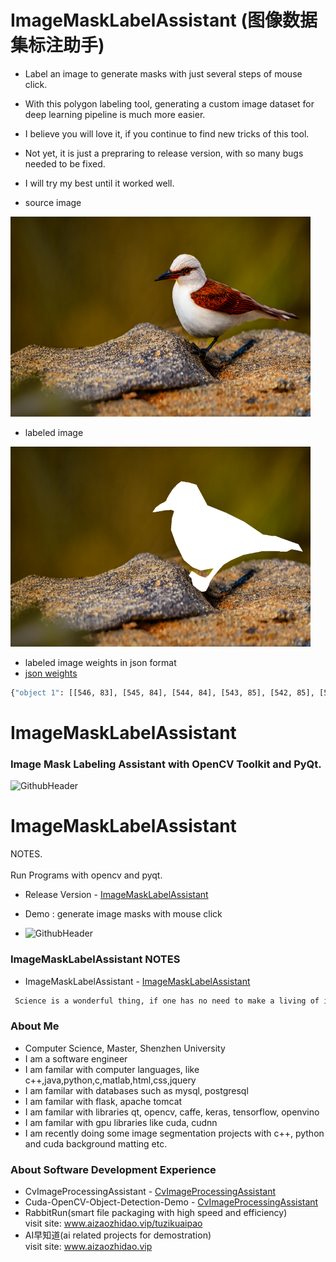 # ImageMaskLabelAssistant (图像数据集标注助手)
- Label an image to generate masks with just several steps of mouse click.<br>
- With this polygon labeling tool, generating a custom image dataset for deep learning pipeline is much more easier. <br>
- I believe you will love it, if you continue to find new tricks of this tool. <br>
- Not yet, it is just a prepraring to release version, with so many bugs needed to be fixed. <br>
- I will try my best until it worked well.<br>

- source image 
<img width="480" height="320" src="https://github.com/Think-Big-Do-Small/ImageMaskLabelAssistant/blob/main/test/00023-860479971.png"/>  

- labeled image 
<img width="480" height="320" src="https://github.com/Think-Big-Do-Small/ImageMaskLabelAssistant/blob/main/test/00023-860479971_label.png"/> 

- labeled image weights in json format 
- [json weights](https://github.com/Think-Big-Do-Small/ImageMaskLabelAssistant/blob/main/test/00023-860479971_label.json)

```bash
{"object 1": [[546, 83], [545, 84], [544, 84], [543, 85], [542, 85], [540, 87], [539, 87], [538, 88], [537, 88], [535, 90], [534, 90], [533, 91], [532, 91], [527, 96], [526, 96], [523, 99], [522, 99], [522, 100], [521, 101], [520, 101], [516, 105], [516, 106], [515, 107], [514, 107], [514, 108], [509, 113], [509, 114], [505, 118], [505, 119], [501, 123], [501, 124], [500, 125], [500, 127], [497, 130], [496, 130], [493, 133], [491, 133], [490, 134], [488, 134], [487, 135], [486, 135], [485, 136], [483, 136], [482, 137], [481, 137], [480, 138], [479, 138], [478, 139], [476, 139], [475, 140], [474, 140], [472, 142], [471, 142], [469, 144], [468, 144], [467, 145], [466, 145], [465, 146], [464, 146], [464, 147], [463, 148], [462, 148], [462, 149], [455, 156], [465, 156], [466, 155], [474, 155], [475, 154], [482, 154], [483, 153], [489, 153], [490, 152], [497, 152], [498, 151], [516, 151], [517, 152], [519, 152], [520, 153], [522, 153], [523, 154], [523, 156], [522, 157], [522, 158], [521, 159], [521, 162], [519, 164], [519, 167], [518, 168], [518, 169], [517, 170], [517, 171], [516, 172], [516, 182], [515, 183], [515, 188], [514, 189], [514, 201], [515, 202], [515, 203], [516, 204], [516, 205], [517, 206], [517, 207], [518, 208], [518, 209], [519, 210], [519, 212], [521, 214], [521, 216], [522, 217], [522, 218], [524, 220], [524, 222], [525, 223], [525, 224], [526, 225], [526, 226], [527, 227], [527, 228], [528, 229], [528, 230], [529, 231], [529, 233], [531, 235], [531, 236], [533, 238], [533, 239], [535, 241], [535, 242], [536, 243], [536, 244], [539, 247], [539, 248], [541, 250], [541, 252], [544, 255], [544, 256], [546, 258], [546, 259], [549, 262], [549, 263], [550, 264], [550, 265], [552, 267], [552, 268], [554, 270], [554, 271], [555, 272], [556, 272], [557, 273], [558, 273], [560, 275], [561, 275], [562, 276], [563, 276], [565, 278], [566, 278], [568, 280], [569, 280], [570, 281], [571, 281], [574, 284], [575, 284], [576, 285], [577, 285], [579, 287], [580, 287], [582, 289], [584, 289], [585, 290], [588, 290], [589, 291], [591, 291], [592, 292], [595, 292], [596, 293], [599, 293], [600, 294], [602, 294], [603, 295], [606, 295], [607, 296], [608, 296], [609, 297], [610, 297], [611, 296], [614, 296], [615, 295], [621, 295], [622, 294], [627, 294], [628, 293], [635, 293], [636, 292], [647, 292], [648, 291], [649, 292], [649, 293], [648, 294], [647, 294], [647, 295], [636, 306], [636, 307], [635, 308], [634, 308], [633, 309], [632, 309], [629, 312], [628, 312], [627, 313], [626, 313], [625, 314], [624, 314], [623, 315], [622, 314], [619, 314], [618, 313], [614, 313], [613, 312], [610, 312], [609, 311], [608, 311], [607, 310], [604, 310], [603, 309], [602, 309], [601, 308], [600, 308], [599, 307], [597, 307], [596, 306], [595, 306], [594, 305], [593, 305], [592, 304], [591, 304], [589, 302], [588, 302], [587, 301], [585, 301], [584, 300], [583, 300], [582, 299], [581, 299], [580, 298], [575, 303], [575, 304], [570, 309], [571, 310], [572, 310], [573, 311], [574, 311], [577, 314], [578, 314], [579, 315], [579, 318], [580, 319], [580, 321], [581, 322], [581, 325], [582, 326], [582, 327], [583, 328], [583, 330], [584, 331], [584, 332], [585, 332], [588, 335], [589, 335], [590, 336], [591, 336], [594, 339], [595, 339], [596, 340], [597, 340], [598, 341], [599, 341], [600, 342], [601, 342], [602, 343], [604, 343], [606, 345], [607, 345], [608, 346], [609, 346], [610, 347], [620, 347], [621, 346], [625, 346], [625, 345], [626, 344], [626, 343], [630, 339], [630, 338], [631, 337], [631, 336], [633, 334], [633, 333], [634, 332], [634, 331], [635, 330], [635, 329], [636, 328], [636, 327], [637, 326], [637, 325], [638, 324], [638, 323], [639, 322], [639, 321], [654, 306], [655, 306], [655, 305], [657, 303], [658, 303], [658, 302], [659, 301], [660, 301], [667, 294], [668, 294], [668, 293], [669, 292], [670, 292], [673, 289], [674, 289], [679, 284], [680, 284], [682, 282], [683, 282], [684, 281], [685, 281], [686, 280], [687, 280], [688, 279], [689, 279], [690, 278], [692, 278], [693, 277], [694, 277], [695, 276], [696, 276], [697, 275], [698, 275], [699, 274], [701, 274], [702, 273], [703, 273], [704, 272], [705, 272], [706, 271], [708, 271], [709, 270], [711, 270], [712, 269], [714, 269], [715, 268], [718, 268], [719, 267], [721, 267], [722, 266], [724, 266], [725, 265], [727, 265], [728, 264], [729, 264], [730, 263], [733, 263], [734, 262], [736, 262], [737, 261], [739, 261], [740, 260], [743, 260], [744, 259], [747, 259], [748, 258], [754, 258], [755, 257], [761, 257], [762, 256], [765, 256], [766, 255], [772, 255], [773, 254], [780, 254], [781, 253], [787, 253], [788, 252], [794, 252], [795, 251], [801, 251], [802, 250], [861, 250], [862, 251], [885, 251], [886, 250], [887, 250], [888, 249], [890, 249], [891, 248], [892, 248], [893, 247], [895, 247], [896, 246], [898, 246], [899, 245], [900, 245], [901, 246], [908, 246], [909, 247], [916, 247], [917, 248], [920, 248], [921, 249], [926, 249], [927, 250], [931, 250], [932, 251], [934, 251], [933, 250], [933, 249], [930, 246], [930, 245], [924, 239], [924, 238], [920, 234], [918, 234], [917, 233], [914, 233], [913, 232], [910, 232], [909, 231], [908, 231], [907, 230], [903, 230], [902, 229], [900, 229], [899, 228], [896, 228], [895, 227], [891, 227], [890, 226], [888, 226], [887, 225], [884, 225], [883, 224], [880, 224], [879, 223], [878, 223], [877, 222], [873, 222], [872, 221], [870, 221], [869, 220], [866, 220], [865, 219], [862, 219], [861, 218], [859, 218], [858, 217], [855, 217], [854, 216], [851, 216], [850, 215], [849, 215], [848, 214], [831, 214], [830, 213], [823, 213], [822, 212], [814, 212], [813, 211], [807, 211], [806, 210], [805, 210], [804, 209], [803, 209], [802, 208], [801, 208], [799, 206], [798, 206], [797, 205], [796, 205], [795, 204], [794, 204], [793, 203], [791, 203], [790, 202], [789, 202], [788, 201], [787, 201], [786, 200], [785, 200], [783, 198], [782, 198], [781, 197], [780, 197], [779, 196], [778, 196], [777, 195], [776, 195], [775, 194], [774, 194], [773, 193], [772, 193], [771, 192], [770, 192], [769, 191], [768, 191], [767, 190], [766, 190], [765, 189], [764, 189], [763, 188], [762, 188], [761, 187], [760, 187], [759, 186], [758, 186], [757, 185], [756, 185], [755, 184], [754, 184], [752, 182], [751, 182], [750, 181], [748, 181], [747, 180], [746, 180], [745, 179], [743, 179], [742, 178], [740, 178], [739, 177], [737, 177], [736, 176], [735, 176], [734, 175], [733, 175], [732, 174], [730, 174], [729, 173], [727, 173], [726, 172], [724, 172], [723, 171], [721, 171], [720, 170], [719, 170], [718, 169], [716, 169], [715, 168], [713, 168], [712, 167], [711, 167], [710, 166], [708, 166], [707, 165], [706, 165], [705, 164], [703, 164], [702, 163], [700, 163], [699, 162], [697, 162], [696, 161], [694, 161], [693, 160], [692, 160], [691, 159], [690, 159], [689, 158], [686, 158], [685, 157], [683, 157], [682, 156], [679, 156], [678, 155], [676, 155], [675, 154], [672, 154], [671, 153], [669, 153], [668, 152], [665, 152], [664, 151], [663, 151], [662, 150], [660, 150], [659, 149], [656, 149], [655, 148], [653, 148], [652, 147], [649, 147], [648, 146], [646, 146], [645, 145], [642, 145], [641, 144], [639, 144], [638, 143], [636, 143], [635, 142], [633, 142], [632, 141], [630, 141], [628, 139], [628, 138], [626, 136], [626, 135], [623, 132], [623, 131], [621, 129], [621, 128], [618, 125], [618, 124], [615, 121], [615, 120], [613, 118], [613, 117], [610, 114], [610, 113], [608, 111], [608, 110], [605, 107], [605, 106], [603, 104], [603, 103], [600, 100], [600, 99], [598, 97], [598, 96], [595, 93], [595, 92], [594, 91], [591, 91], [590, 90], [586, 90], [585, 89], [581, 89], [580, 88], [576, 88], [575, 87], [573, 87], [572, 86], [567, 86], [566, 85], [558, 85], [557, 84], [549, 84], [548, 83]]}

```


# ImageMaskLabelAssistant
### Image Mask Labeling Assistant with OpenCV Toolkit and PyQt.

![GithubHeader](https://github.com/Think-Big-Do-Small/ImageMaskLabelAssistant/blob/main/image_label_demo.gif)
# ImageMaskLabelAssistant
NOTES. <br><br>
Run Programs with opencv and pyqt. 

- Release Version - [ImageMaskLabelAssistant](http://www.aizaozhidao.vip/tuzikuaipao)

- Demo : generate image masks with mouse click 
- ![GithubHeader](https://github.com/Think-Big-Do-Small/ImageMaskLabelAssistant/blob/main/image_label_demo.gif) <br>


### ImageMaskLabelAssistant NOTES  
- ImageMaskLabelAssistant - [ImageMaskLabelAssistant](https://github.com/Think-Big-Do-Small/ImageMaskLabelAssistant/blob/main/image_label_demo.gif)
```bash
 Science is a wonderful thing, if one has no need to make a living of it.     ——  by 爱因斯坦

```

### About Me 
- Computer Science, Master, Shenzhen University
- I am a software engineer 
- I am familar with computer languages, like c++,java,python,c,matlab,html,css,jquery
- I am familar with databases such as mysql, postgresql
- I am familar with flask, apache tomcat
- I am familar with libraries qt, opencv, caffe, keras, tensorflow, openvino
- I am familar with gpu libraries like cuda, cudnn
- I am recently doing some image segmentation projects with c++, python and cuda background matting etc. <br> 

### About Software Development Experience
- CvImageProcessingAssistant - [CvImageProcessingAssistant](https://github.com/Think-Big-Do-Small/CvImageProcessingAssistant) <br>
- Cuda-OpenCV-Object-Detection-Demo - [CvImageProcessingAssistant](https://github.com/Think-Big-Do-Small/Cuda-OpenCV-Object-Detection-Demo)<br> 
- RabbitRun(smart file packaging with high speed and efficiency)  <br> 
visit site: www.aizaozhidao.vip/tuzikuaipao 
- AI早知道(ai related projects for demostration) <br> 
visit site: www.aizaozhidao.vip 

